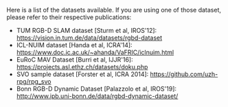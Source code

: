 Here is a list of the datasets available.
If you are using one of those dataset, please refer to their respective publications:
   - TUM RGB-D SLAM dataset [Sturm et al, IROS'12]: https://vision.in.tum.de/data/datasets/rgbd-dataset
   - ICL-NUIM dataset [Handa et al, ICRA'14]: https://www.doc.ic.ac.uk/~ahanda/VaFRIC/iclnuim.html
   - EuRoC MAV Dataset [Burri et al, IJJR'16]: https://projects.asl.ethz.ch/datasets/doku.php
   - SVO sample dataset [Forster et al, ICRA 2014]: https://github.com/uzh-rpg/rpg_svo
   - Bonn RGB-D Dynamic Dataset [Palazzolo et al, IROS'19]: http://www.ipb.uni-bonn.de/data/rgbd-dynamic-dataset/
